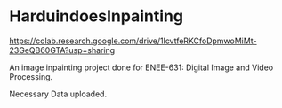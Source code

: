 # HarduindoesInpainting

https://colab.research.google.com/drive/1lcvtfeRKCfoDpmwoMiMt-23GeQB60GTA?usp=sharing

An image inpainting project done for ENEE-631: Digital Image and Video Processing.

Necessary Data uploaded.
